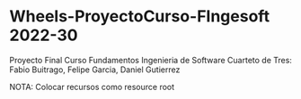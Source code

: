 # Wheels-ProyectoCurso-FIngesoft 2022-30
Proyecto Final Curso Fundamentos Ingenieria de Software Cuarteto de Tres: Fabio Buitrago, Felipe Garcia, Daniel Gutierrez

NOTA: Colocar recursos como resource root 